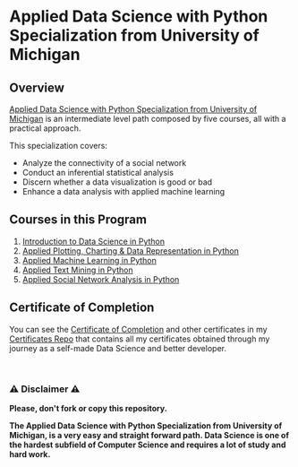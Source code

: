 # Applied Data Science with Python Specialization from University of Michigan

## Overview
[Applied Data Science with Python Specialization from University of Michigan](https://www.coursera.org/specializations/data-science-python) is an intermediate level path composed by five courses, all with a practical approach.

This specialization covers:
- Analyze the connectivity of a social network
- Conduct an inferential statistical analysis
- Discern whether a data visualization is good or bad
- Enhance a data analysis with applied machine learning

## Courses in this Program

1) [Introduction to Data Science in Python](https://github.com/AlessandroCorradini/University-of-Michigan-Applied-Data-Science-with-Python-Specialization/tree/master/01%20-%20Introduction%20to%20Data%20Science%20in%20Python) 
2) [Applied Plotting, Charting & Data Representation in Python](https://github.com/AlessandroCorradini/University-of-Michigan-Applied-Data-Science-with-Python-Specialization/tree/master/02%20-%20Applied%20Plotting%2C%20Charting%20%26%20Data%20Representation%20in%20Python)
3) [Applied Machine Learning in Python](https://github.com/AlessandroCorradini/University-of-Michigan-Applied-Data-Science-with-Python-Specialization/tree/master/03%20-%20Applied%20Machine%20Learning%20in%20Python)
4) [Applied Text Mining in Python](https://github.com/AlessandroCorradini/University-of-Michigan-Applied-Data-Science-with-Python-Specialization/tree/master/04%20-%20Applied%20Text%20Mining%20in%20Python)
5) [Applied Social Network Analysis in Python](https://github.com/AlessandroCorradini/University-of-Michigan-Applied-Data-Science-with-Python-Specialization/tree/master/05%20-%20Applied%20Social%20Network%20Analysis%20in%20Python)

## Certificate of Completion
You can see the [Certificate of Completion](https://github.com/AlessandroCorradini/Certificates/blob/master/Coursera%20-%20Applied%20Data%20Science%20with%20Python%20Specialization%20Certificate-%20University%20of%20Michigan.pdf) and other certificates in my [Certificates Repo](https://github.com/AlessandroCorradini/Certificates) that contains all my certificates obtained through my journey as a self-made Data Science and better developer.

<br/>

### ⚠️ Disclaimer ⚠️
**Please, don't fork or copy this repository.**

**The Applied Data Science with Python Specialization from University of Michigan, is a very easy and straight forward path. Data Science is one of the hardest subfield of Computer Science and requires a lot of study and hard work.**
